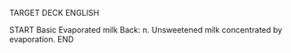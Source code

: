 TARGET DECK
ENGLISH

START
Basic
Evaporated milk
Back: n. Unsweetened milk concentrated by evaporation.
END
